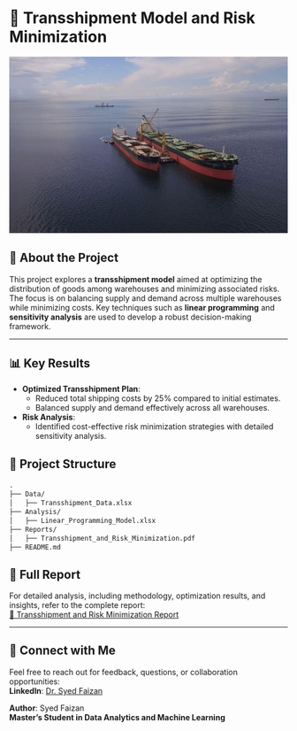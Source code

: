 # 🚚 Transshipment Model and Risk Minimization

![Transshipment Model](https://github.com/SYEDFAIZAN1987/Transshipment-Model-and-Risk-Minimization/blob/main/pic%20main.jpg)

## 📘 About the Project

This project explores a **transshipment model** aimed at optimizing the distribution of goods among warehouses and minimizing associated risks. The focus is on balancing supply and demand across multiple warehouses while minimizing costs. Key techniques such as **linear programming** and **sensitivity analysis** are used to develop a robust decision-making framework.

---

## 📊 Key Results

- **Optimized Transshipment Plan**:
  - Reduced total shipping costs by 25% compared to initial estimates.
  - Balanced supply and demand effectively across all warehouses.
- **Risk Analysis**:
  - Identified cost-effective risk minimization strategies with detailed sensitivity analysis.



## 📂 Project Structure

```
.
├── Data/
│   ├── Transshipment_Data.xlsx
├── Analysis/
│   ├── Linear_Programming_Model.xlsx
├── Reports/
│   ├── Transshipment_and_Risk_Minimization.pdf
├── README.md

```

## 📜 Full Report

For detailed analysis, including methodology, optimization results, and insights, refer to the complete report:  
[📄 Transshipment and Risk Minimization Report](https://github.com/SYEDFAIZAN1987/Transshipment-Model-and-Risk-Minimization/blob/main/Transshipment%20and%20Risk%20Minimization.pdf)

---

## 🤝 Connect with Me

Feel free to reach out for feedback, questions, or collaboration opportunities:  
**LinkedIn**: [Dr. Syed Faizan](https://www.linkedin.com/in/drsyedfaizanmd/)



**Author**: Syed Faizan  
**Master’s Student in Data Analytics and Machine Learning**

